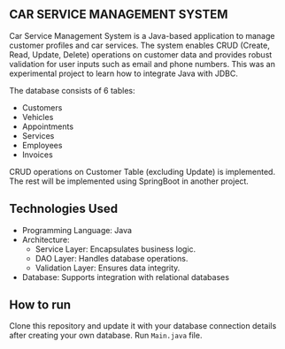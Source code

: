 ## CAR SERVICE MANAGEMENT SYSTEM
Car Service Management System is a Java-based application to manage customer profiles and car services. The system enables CRUD (Create, Read, Update, Delete) operations on customer data and provides robust validation for user inputs such as email and phone numbers.
This was an experimental project to learn how to integrate Java with JDBC.

The database consists of 6 tables:
* Customers
* Vehicles
* Appointments
* Services
* Employees
* Invoices

CRUD operations on Customer Table (excluding Update) is implemented. The rest will be implemented using SpringBoot in another project.

## Technologies Used
* Programming Language: Java
* Architecture:
  * Service Layer: Encapsulates business logic.
  * DAO Layer: Handles database operations.
  * Validation Layer: Ensures data integrity.
* Database: Supports integration with relational databases

## How to run
Clone this repository and update it with your database connection details after creating your own database. 
Run `Main.java` file.